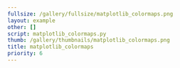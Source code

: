 ```yaml
---
fullsize: /gallery/fullsize/matplotlib_colormaps.png
layout: example
other: []
script: matplotlib_colormaps.py
thumb: /gallery/thumbnails/matplotlib_colormaps.png
title: matplotlib_colormaps
priority: 6
---
```

